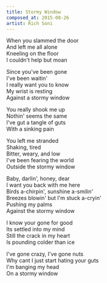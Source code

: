 ```yaml
---
title: Stormy Window
composed_at: 2015-08-26
artist: Rich Soni
---
```


When you slammed the door  
And left me all alone  
Kneeling on the floor  
I couldn't help but moan  

Since you've been gone  
I've been waitin'  
I really want you to know  
My wrist is resting  
Against a stormy window  

You really shook me up  
Nothin' seems the same  
I've gut a tangle of guts  
With a sinking pain  

You left me stranded  
Shaking, tired  
Bitter, weary, and low  
I've been fearing the world  
Outside the stormy window  

Baby, darlin', honey, dear  
I want you back with me here  
Birds a-chirpin', sunshine a-smilin'  
Breezes blowin' but I'm stuck a-cryin'  
Pushing my palms  
Against the stormy window  

I know your gone for good  
Its settled into my mind  
Still the crack in my heart  
Is pounding colder than ice  

I've gone crazy, I've gone nuts  
Why cant I just start hating your guts  
I'm banging my head  
On a stormy window  
